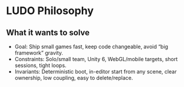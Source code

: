 # LUDO Philosophy

## What it wants to solve
- Goal: Ship small games fast, keep code changeable, avoid “big framework” gravity.
- Constraints: Solo/small team, Unity 6, WebGL/mobile targets, short sessions, tight loops.
- Invariants: Deterministic boot, in-editor start from any scene, clear ownership, low coupling, easy to delete/replace.

